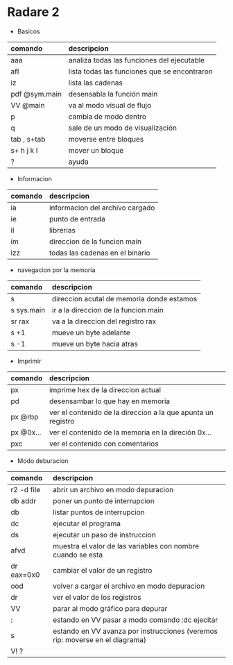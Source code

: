 # Radare 2

- Basicos

| comando      | descripcion                                      
|:-------------|:-------------------------------------------------| 
| aaa          | analiza todas las funciones del ejecutable         
| afl          | lista todas las funciones que se encontraron     
| iz	       | lista las cadenas                                
| pdf @sym.main| desensabla la función main                       
| VV @main	   | va al modo visual de flujo                       
| p	           | cambia de modo dentro                            
| q	           | sale de un modo de visualización    
| tab , s+tab  | moverse entre bloques
| s+ h j k l   | mover un bloque
| ?            | ayuda                      
 
 - Informacion

| comando      | descripcion                                       
|:-------------|:-------------------------------------------------| 
| ia           | informacion del archivo cargado 
| ie           | punto de entrada 
| il           | librerias
| im           | direccion de la funcion main 
| izz          | todas las cadenas en el binario 

- navegacion por la memoria

| comando      | descripcion                                       
|:-------------|:-------------------------------------------------| 
| s            | direccion acutal de memoria donde estamos
| s sys.main   | ir a la direccion de la funcion main
| sr rax       | va a la direccion del registro rax
| s +1         | mueve un byte adelante
| s -1         | mueve un byte hacia atras


- Imprimir

| comando      | descripcion                                       
|:-------------|:-------------------------------------------------------| 
| px           | imprime hex de la direccion actual
| pd           | desensambar lo que hay en memoria
| px @rbp      | ver el contenido de la direccion a la que apunta un registro
| px @0x...    | ver el contenido de la memoria en la direción 0x...
| pxc          | ver el contenido con comentarios


- Modo deburacion

| comando       | descripcion                                       
|:--------------|:-------------------------------------------------| 
| r2 -d file    | abrir un archivo en modo depuracion
| db addr       | poner un punto de interrupcion
| db            | listar puntos de interrupcion
| dc            | ejecutar el programa
| ds            | ejecutar un paso de instruccion
| afvd          | muestra el valor de las variables con nombre cuando se esta 
| dr eax=0x0    | cambiar el valor de un registro
| ood           | volver a cargar el archivo en modo depuracion
| dr            | ver el valor de los registros
| VV            | parar al modo gráfico para depurar
| :             | estando en VV pasar a modo comando :dc ejecitar
| s             | estando en VV avanza por instrucciones (veremos rip: moverse en el diagrama)
| V!            ? 


